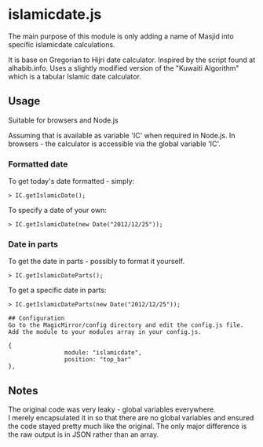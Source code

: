 # islamicdate.js

The main purpose of this module is only adding a name of Masjid into specific islamicdate calculations.

It is base on Gregorian to Hijri date calculator.  Inspired by the script found at alhabib.info.
Uses a slightly modified version of the "Kuwaiti Algorithm" which is a tabular Islamic date calculator.

## Usage

Suitable for browsers and Node.js

Assuming that is available as variable 'IC' when required in Node.js.
In browsers - the calculator is accessible via the global variable 'IC'.

### Formatted date

To get today's date formatted - simply:

	> IC.getIslamicDate();

To specify a date of your own:

	> IC.getIslamicDate(new Date("2012/12/25"));

### Date in parts

To get the date in parts - possibly to format it yourself.

	> IC.getIslamicDateParts();

To get a specific date in parts:

	> IC.getIslamicDateParts(new Date("2012/12/25"));

	## Configuration
	Go to the MagicMirror/config directory and edit the config.js file.
	Add the module to your modules array in your config.js.

	{
					module: "islamicdate",
					position: "top_bar"
	},
	


## Notes

The original code was very leaky - global variables everywhere.  
I merely encapsulated it in so that there are no global variables and ensured the code stayed pretty much like the original.
The only major difference is the raw output is in JSON rather than an array.
